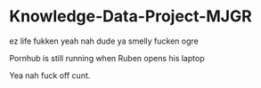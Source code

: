 # Knowledge-Data-Project-MJGR
ez life
fukken yeah nah dude ya smelly fucken ogre

Pornhub is still running when Ruben opens his laptop

Yea nah fuck off cunt.
